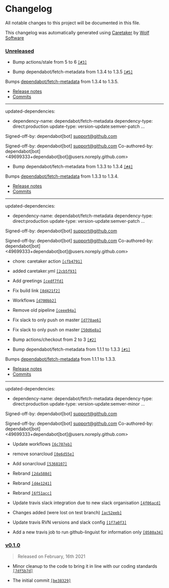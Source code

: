 # Changelog

All notable changes to this project will be documented in this file.


This changelog was automatically generated using [Caretaker](https://github.com/DevelopersToolbox/caretaker) by [Wolf Software](https://github.com/WolfSoftware)

### [Unreleased](https://github.com/AWSToolbox/kms-vault/compare/v0.1.1...HEAD)

- Bump actions/stale from 5 to 6 [`[#3]`](https://github.com/AWSToolbox/kms-vault/pull/3)

- Bump dependabot/fetch-metadata from 1.3.4 to 1.3.5 [`[#5]`](https://github.com/AWSToolbox/kms-vault/pull/5)

Bumps [dependabot/fetch-metadata](https://github.com/dependabot/fetch-metadata) from 1.3.4 to 1.3.5.
- [Release notes](https://github.com/dependabot/fetch-metadata/releases)
- [Commits](https://github.com/dependabot/fetch-metadata/compare/v1.3.4...v1.3.5)

---
updated-dependencies:
- dependency-name: dependabot/fetch-metadata
 dependency-type: direct:production
 update-type: version-update:semver-patch
...

Signed-off-by: dependabot[bot] <support@github.com>

Signed-off-by: dependabot[bot] <support@github.com>
Co-authored-by: dependabot[bot] <49699333+dependabot[bot]@users.noreply.github.com>

- Bump dependabot/fetch-metadata from 1.3.3 to 1.3.4 [`[#4]`](https://github.com/AWSToolbox/kms-vault/pull/4)

Bumps [dependabot/fetch-metadata](https://github.com/dependabot/fetch-metadata) from 1.3.3 to 1.3.4.
- [Release notes](https://github.com/dependabot/fetch-metadata/releases)
- [Commits](https://github.com/dependabot/fetch-metadata/compare/v1.3.3...v1.3.4)

---
updated-dependencies:
- dependency-name: dependabot/fetch-metadata
 dependency-type: direct:production
 update-type: version-update:semver-patch
...

Signed-off-by: dependabot[bot] <support@github.com>

Signed-off-by: dependabot[bot] <support@github.com>
Co-authored-by: dependabot[bot] <49699333+dependabot[bot]@users.noreply.github.com>

- chore: caretaker action [`[cfb4791]`](https://github.com/AWSToolbox/kms-vault/commit/cfb4791fd785e329363293682d50268463876916)

- added caretaker.yml [`[2cb5f93]`](https://github.com/AWSToolbox/kms-vault/commit/2cb5f935660572455685a5686fc149ee50d9f6f2)

- Add greetings [`[cedf7fd]`](https://github.com/AWSToolbox/kms-vault/commit/cedf7fd9b74170f295c73e695e299aebe5b28f4b)

- Fix build link [`[8d421f2]`](https://github.com/AWSToolbox/kms-vault/commit/8d421f2801816e2ad5fb041c229b026fb2a77971)

- Workflows [`[d700bb2]`](https://github.com/AWSToolbox/kms-vault/commit/d700bb2ff1621c17beb14e15c224a83cfd8e6221)

- Remove old pipeline [`[ceee94a]`](https://github.com/AWSToolbox/kms-vault/commit/ceee94a94c2db0a8b9e01a62ec678efc00e253c8)

- Fix slack to only push on master [`[d778ae6]`](https://github.com/AWSToolbox/kms-vault/commit/d778ae6447d41f9e014823ddc5bb1bf78a88650f)

- Fix slack to only push on master [`[50d6e8a]`](https://github.com/AWSToolbox/kms-vault/commit/50d6e8ae29465d2ab9c8c6cd1b62dc5a5d4d696d)

- Bump actions/checkout from 2 to 3 [`[#2]`](https://github.com/AWSToolbox/kms-vault/pull/2)

- Bump dependabot/fetch-metadata from 1.1.1 to 1.3.3 [`[#1]`](https://github.com/AWSToolbox/kms-vault/pull/1)

Bumps [dependabot/fetch-metadata](https://github.com/dependabot/fetch-metadata) from 1.1.1 to 1.3.3.
- [Release notes](https://github.com/dependabot/fetch-metadata/releases)
- [Commits](https://github.com/dependabot/fetch-metadata/compare/v1.1.1...v1.3.3)

---
updated-dependencies:
- dependency-name: dependabot/fetch-metadata
 dependency-type: direct:production
 update-type: version-update:semver-minor
...

Signed-off-by: dependabot[bot] <support@github.com>

Signed-off-by: dependabot[bot] <support@github.com>
Co-authored-by: dependabot[bot] <49699333+dependabot[bot]@users.noreply.github.com>

- Update workflows [`[6c707eb]`](https://github.com/AWSToolbox/kms-vault/commit/6c707eb0b660c9e4bff83e696c234e23b2699596)

- remove sonarcloud [`[0e6d55e]`](https://github.com/AWSToolbox/kms-vault/commit/0e6d55eee8cf1d2e68c493ff3c1da4097c7134cf)

- Add sonarcloud [`[5368107]`](https://github.com/AWSToolbox/kms-vault/commit/5368107bde1126ad69ba28c898f9a83e17c10192)

- Rebrand [`[2da588d]`](https://github.com/AWSToolbox/kms-vault/commit/2da588d4cb3ce12dc0621058706177a64d294b78)

- Rebrand [`[d4e1241]`](https://github.com/AWSToolbox/kms-vault/commit/d4e124164b724ef58f4444aa082397fef2fa49f1)

- Rebrand [`[6f51acc]`](https://github.com/AWSToolbox/kms-vault/commit/6f51acc7fea273422d58632372ed90c52b20b5a6)

- Update travis slack integration due to new slack organisation [`[4f06acd]`](https://github.com/AWSToolbox/kms-vault/commit/4f06acd137aad96ad83e582059737d73b1c88438)

- Changes added (were lost on test branch) [`[ac52eeb]`](https://github.com/AWSToolbox/kms-vault/commit/ac52eebebff3e20b53b0166d50857e55d4748411)

- Update travis RVN versions and slack config [`[1f7a0f3]`](https://github.com/AWSToolbox/kms-vault/commit/1f7a0f3a75ee04c9957be4dddd3b4fe6633c106f)

- Add a new travis job to run github-linguist for information only [`[0580a34]`](https://github.com/AWSToolbox/kms-vault/commit/0580a34973ea60cdbecb0ece1088f2f382ace6f5)

### [v0.1.0](https://github.com/AWSToolbox/kms-vault/releases/v0.1.0)

> Released on February, 16th 2021

- Minor cleanup to the code to bring it in line with our coding standards [`[7df5b7d]`](https://github.com/AWSToolbox/kms-vault/commit/7df5b7daa7f53a08ae5f5a094f5f5634f1d69c15)

- The initial commit [`[be38329]`](https://github.com/AWSToolbox/kms-vault/commit/be383293d578d883772781117718a28d843ed69a)


